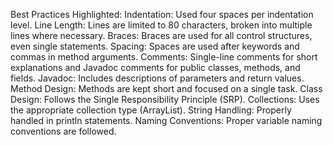Best Practices Highlighted:
Indentation: Used four spaces per indentation level.
Line Length: Lines are limited to 80 characters, broken into multiple lines where necessary.
Braces: Braces are used for all control structures, even single statements.
Spacing: Spaces are used after keywords and commas in method arguments.
Comments: Single-line comments for short explanations and Javadoc comments for public classes, methods, and fields.
Javadoc: Includes descriptions of parameters and return values.
Method Design: Methods are kept short and focused on a single task.
Class Design: Follows the Single Responsibility Principle (SRP).
Collections: Uses the appropriate collection type (ArrayList).
String Handling: Properly handled in println statements.
Naming Conventions: Proper variable naming conventions are followed.

